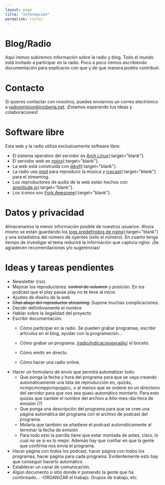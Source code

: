 ```yaml
---
layout: page
title: "Información"
permalink: /info/
---
```


# <span class="fa fa-music"></span> Blog/Radio 

Aquí iremos subiremos información sobre la radio y blog. Todo el mundo está invitado a participar en la radio. Poco a poco iremos escribiendo documentación para explicaros con que y de que manera podéis contribuir.

# <span class="fa fa-envelope-o"></span> Contacto 
Si quieres contactar con nosotros, puedes enviarnos un correo electrónico a [radioemision@insiberia.net](mailto:radioemision@insiberia.net).
¡Estamos esperando tus ideas y colaboraciones!


# <span class="fa fa-linux"></span> Software libre 

Esta web y la radio utiliza exclusivamente software libre:
- El sistema operativo del servidor es [Arch Linux](https://www.archlinux.org/){:target="blank"}.
- El servidor web es [nginx](https://www.nginx.com/){:target="blank"}.
- La web está construida con [jekyll](https://jekyllrb.com/){:target="blank"}.
- La radio usa [mpd](https://www.musicpd.org/) para reproducir la música y [icecast](https://www.icecast.org/){:target="blank"} para el streaming.
- Los reproductores de audio de la web están hechos con [amplitude.js](https://521dimensions.com/open-source/amplitudejs){:target="blank"}.
- Los iconos son [Fork Awesome](https://forkaweso.me/Fork-Awesome/){:target="blank"}.

# <span class="fa fa-database"></span> Datos y privacidad

Almacenamos la menor información posible de nuestros usuarios. Ahora mismo se están guardando los [logs predefinidos de nginx](http://nginx.org/en/docs/http/ngx_http_log_module.html){:target="blank"} y una estadística del número de oyentes (sólo el número). En cuanto tenga tiempo de investigar el tema reduciré la información que captura nginx. ¡Se agradecen recomendaciones y/o sugerencias!

# <span class="fa fa-list-ul"></span> Ideas y tareas pendientes

- Newsletter (rss).
- Mejorar los reproductores: ~~control de volumen~~ y posición. En los podcast que el play pause play no te lleve al inicio.
- Ajustes de diseño de la web
- ~~Chat abajo del reproductor streaming.~~ Supone muchas complicaciones.
- Decidir definitivamente el nombre
- Hablar sobre la ilegalidad del proyecto
- Escribir documentación:
  - Cómo participar en la radio. Se pueden grabar programas, escribir artículos en el blog, ayudar con la programación...
  - Cómo grabar un programa. [/radio/indicacionesradio/](Aquí) el boceto.
   
  - Cómo emitir en directo.
  - Cómo hacer una radio online.
- Hacer un formulario de envío que permita automatizar todo:      
    - Que ponga la fecha y hora del programa para que se vaya creando automáticamente una lista de reproducción en, quizás, ncmpcmcmppcmpcppcc, o al menos que se ordene en un directorio del servidor para que nos sea quasi-automático montarlo. Para esto quizás que cambie el nombre del archivo a Año-mes-día-hora de emisión (?)
    - Que ponga una descripción del programa para que se cree una página automática del programa con el archivo de podcast del programa.
    - Molaría que también se añadiese el podcast automáticamente al terminar la fecha de emisión
    - Para todo esto la parrilla tiene que estar montada de antes, claro, lo cual no se si es lo mejor. Además hay que confiar en que la gente que confirma nos envía el programa.
- Hacer página con todos los podcast, hacer página con todos los programas, hacer página para cada programa. Evidentemente esto hay que conseguir hacerlo automático
- Establecer un canal de comunicación.
- Algún documento o sitio donde ir poniendo la gente que ha confirmado...
-ORGANIZAR el trabajo. Grupos de trabajo, etc.
